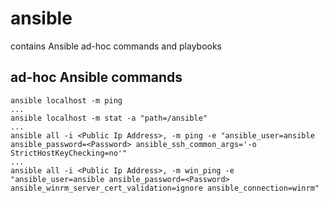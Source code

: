 # ansible
contains Ansible ad-hoc commands and playbooks
## ad-hoc Ansible commands
```
ansible localhost -m ping
...
ansible localhost -m stat -a "path=/ansible"
...
ansible all -i <Public Ip Address>, -m ping -e "ansible_user=ansible ansible_password=<Password> ansible_ssh_common_args='-o StrictHostKeyChecking=no'"
...
ansible all -i <Public Ip Address>, -m win_ping -e "ansible_user=ansible ansible_password=<Password> ansible_winrm_server_cert_validation=ignore ansible_connection=winrm"
```
